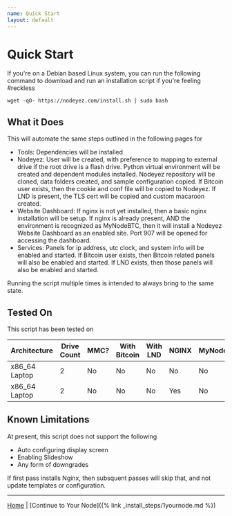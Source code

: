 ```yaml
---
name: Quick Start
layout: default
---
```


# Quick Start

If you're on a Debian based Linux system, you can run the following command
to download and run an installation script if you're feeling #reckless

```shell
wget -qO- https://nodeyez.com/install.sh | sudo bash
```

## What it Does

This will automate the same steps outlined in the following pages for

- Tools: Dependencies will be installed
- Nodeyez: User will be created, with preference to mapping to external drive if the root drive is a flash drive.  Python virtual environment will be created and dependent modules installed.  Nodeyez repository will be cloned, data folders created, and sample configuration copied.  If Bitcoin user exists, then the cookie and conf file will be copied to Nodeyez. If LND is present, the TLS cert will be copied and custom macaroon created.
- Website Dashboard: If nginx is not yet installed, then a basic nginx installation will be setup.  If nginx is already present, AND the environment is recognized as MyNodeBTC, then it will install a Nodeyez Website Dashboard as an enabled site.  Port 907 will be opened for accessing the dashboard.
- Services: Panels for ip address, utc clock, and system info will be enabled and started. If Bitcoin user exists, then Bitcoin related panels will also be enabled and started. If LND exists, then those panels will also be enabled and started.

Running the script multiple times is intended to always bring to the same state. 

## Tested On
This script has been tested on

| Architecture | Drive Count | MMC? | With Bitcoin | With LND | NGINX | MyNode |
| --- | --- | --- | --- | --- | --- | --- |
| x86_64 Laptop | 2 | No | No | No | No | No |
| x86_64 Laptop | 2 | No | No | No | Yes | No |

## Known Limitations

At present, this script does not support the following

- Auto configuring display screen
- Enabling Slideshow
- Any form of downgrades

If first pass installs Nginx, then subsquent passes will skip that, and not update templates or configuration.

---

[Home](../) | [Continue to Your Node]({% link _install_steps/1yournode.md %})